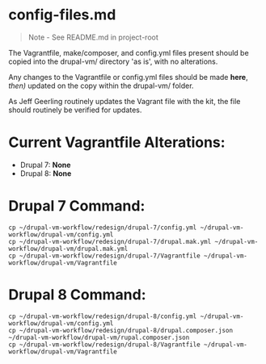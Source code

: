 # config-files.md

> Note - See README.md in project-root

The Vagrantfile, make/composer, and config.yml files present should be copied into the drupal-vm/ directory 'as is', with no alterations.

Any changes to the Vagrantfile or config.yml files should be made **here**, _then)_ updated on the copy within the drupal-vm/ folder.

As Jeff Geerling routinely updates the Vagrant file with the kit, the file should routinely be verified for updates.

Current Vagrantfile Alterations:
================================

- Drupal 7: **None**
- Drupal 8: **None**

Drupal 7 Command:
=================
```
cp ~/drupal-vm-workflow/redesign/drupal-7/config.yml ~/drupal-vm-workflow/drupal-vm/config.yml
cp ~/drupal-vm-workflow/redesign/drupal-7/drupal.mak.yml ~/drupal-vm-workflow/drupal-vm/drupal.mak.yml
cp ~/drupal-vm-workflow/redesign/drupal-7/Vagrantfile ~/drupal-vm-workflow/drupal-vm/Vagrantfile
```

Drupal 8 Command:
=================
```
cp ~/drupal-vm-workflow/redesign/drupal-8/config.yml ~/drupal-vm-workflow/drupal-vm/config.yml
cp ~/drupal-vm-workflow/redesign/drupal-8/drupal.composer.json ~/drupal-vm-workflow/drupal-vm/rupal.composer.json
cp ~/drupal-vm-workflow/redesign/drupal-8/Vagrantfile ~/drupal-vm-workflow/drupal-vm/Vagrantfile
```
